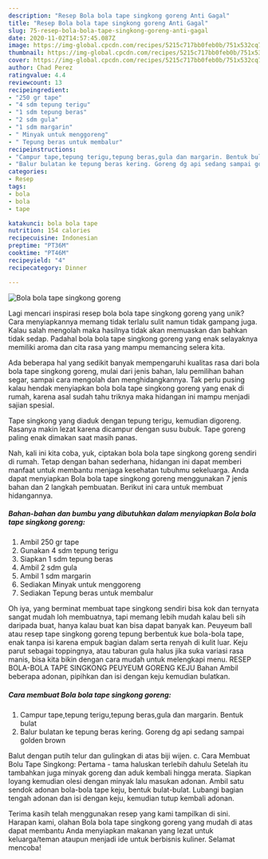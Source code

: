 ```yaml
---
description: "Resep Bola bola tape singkong goreng Anti Gagal"
title: "Resep Bola bola tape singkong goreng Anti Gagal"
slug: 75-resep-bola-bola-tape-singkong-goreng-anti-gagal
date: 2020-11-02T14:57:45.087Z
image: https://img-global.cpcdn.com/recipes/5215c717bb0feb0b/751x532cq70/bola-bola-tape-singkong-goreng-foto-resep-utama.jpg
thumbnail: https://img-global.cpcdn.com/recipes/5215c717bb0feb0b/751x532cq70/bola-bola-tape-singkong-goreng-foto-resep-utama.jpg
cover: https://img-global.cpcdn.com/recipes/5215c717bb0feb0b/751x532cq70/bola-bola-tape-singkong-goreng-foto-resep-utama.jpg
author: Chad Perez
ratingvalue: 4.4
reviewcount: 13
recipeingredient:
- "250 gr tape"
- "4 sdm tepung terigu"
- "1 sdm tepung beras"
- "2 sdm gula"
- "1 sdm margarin"
- " Minyak untuk menggoreng"
- " Tepung beras untuk membalur"
recipeinstructions:
- "Campur tape,tepung terigu,tepung beras,gula dan margarin. Bentuk bulat"
- "Balur bulatan ke tepung beras kering. Goreng dg api sedang sampai golden brown"
categories:
- Resep
tags:
- bola
- bola
- tape

katakunci: bola bola tape 
nutrition: 154 calories
recipecuisine: Indonesian
preptime: "PT36M"
cooktime: "PT46M"
recipeyield: "4"
recipecategory: Dinner

---
```



![Bola bola tape singkong goreng](https://img-global.cpcdn.com/recipes/5215c717bb0feb0b/751x532cq70/bola-bola-tape-singkong-goreng-foto-resep-utama.jpg)

Lagi mencari inspirasi resep bola bola tape singkong goreng yang unik? Cara menyiapkannya memang tidak terlalu sulit namun tidak gampang juga. Kalau salah mengolah maka hasilnya tidak akan memuaskan dan bahkan tidak sedap. Padahal bola bola tape singkong goreng yang enak selayaknya memiliki aroma dan cita rasa yang mampu memancing selera kita.

Ada beberapa hal yang sedikit banyak mempengaruhi kualitas rasa dari bola bola tape singkong goreng, mulai dari jenis bahan, lalu pemilihan bahan segar, sampai cara mengolah dan menghidangkannya. Tak perlu pusing kalau hendak menyiapkan bola bola tape singkong goreng yang enak di rumah, karena asal sudah tahu triknya maka hidangan ini mampu menjadi sajian spesial.

Tape singkong yang diaduk dengan tepung terigu, kemudian digoreng. Rasanya makin lezat karena dicampur dengan susu bubuk. Tape goreng paling enak dimakan saat masih panas.


Nah, kali ini kita coba, yuk, ciptakan bola bola tape singkong goreng sendiri di rumah. Tetap dengan bahan sederhana, hidangan ini dapat memberi manfaat untuk membantu menjaga kesehatan tubuhmu sekeluarga. Anda dapat menyiapkan Bola bola tape singkong goreng menggunakan 7 jenis bahan dan 2 langkah pembuatan. Berikut ini cara untuk membuat hidangannya.

<!--inarticleads1-->

##### Bahan-bahan dan bumbu yang dibutuhkan dalam menyiapkan Bola bola tape singkong goreng:

1. Ambil 250 gr tape
1. Gunakan 4 sdm tepung terigu
1. Siapkan 1 sdm tepung beras
1. Ambil 2 sdm gula
1. Ambil 1 sdm margarin
1. Sediakan  Minyak untuk menggoreng
1. Sediakan  Tepung beras untuk membalur


Oh iya, yang berminat membuat tape singkong sendiri bisa kok dan ternyata sangat mudah loh membuatnya, tapi memang lebih mudah kalau beli sih daripada buat, hanya kalau buat kan bisa dapat banyak kan. Peuyeum ball atau resep tape singkong goreng tepung berbentuk kue bola-bola tape, enak tanpa isi karena empuk bagian dalam serta renyah di kulit luar. Keju parut sebagai toppingnya, atau taburan gula halus jika suka variasi rasa manis, bisa kita bikin dengan cara mudah untuk melengkapi menu. RESEP BOLA-BOLA TAPE SINGKONG PEUYEUM GORENG KEJU Bahan Ambil beberapa adonan, pipihkan dan isi dengan keju kemudian bulatkan. 

<!--inarticleads2-->

##### Cara membuat Bola bola tape singkong goreng:

1. Campur tape,tepung terigu,tepung beras,gula dan margarin. Bentuk bulat
1. Balur bulatan ke tepung beras kering. Goreng dg api sedang sampai golden brown


Balut dengan putih telur dan gulingkan di atas biji wijen. c. Cara Membuat Bolu Tape Singkong: Pertama - tama haluskan terlebih dahulu Setelah itu tambahkan juga minyak goreng dan aduk kembali hingga merata. Siapkan loyang kemudian olesi dengan minyak lalu masukan adonan. Ambil satu sendok adonan bola-bola tape keju, bentuk bulat-bulat. Lubangi bagian tengah adonan dan isi dengan keju, kemudian tutup kembali adonan. 

Terima kasih telah menggunakan resep yang kami tampilkan di sini. Harapan kami, olahan Bola bola tape singkong goreng yang mudah di atas dapat membantu Anda menyiapkan makanan yang lezat untuk keluarga/teman ataupun menjadi ide untuk berbisnis kuliner. Selamat mencoba!
